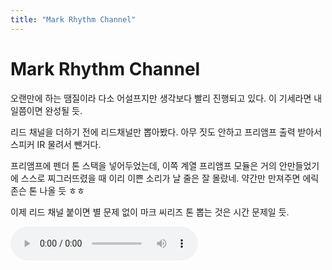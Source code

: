 ```yaml
---
title: "Mark Rhythm Channel"
---
```

# Mark Rhythm Channel


오랜만에 하는 땜질이라 다소 어설프지만 생각보다 빨리 진행되고 있다. 이 기세라면 내일쯤이면 완성될 듯.




리드 채널을 더하기 전에 리드채널만 뽑아봤다. 아무 짓도 안하고 프리앰프 출력 받아서 스피커 IR 물려서 뺀거다.




프리앰프에 펜더 톤 스택을 넣어두었는데, 이쪽 계열 프리앰프 모듈은 거의 안만들었기에 스스로 찌그러뜨렸을 때 이리 이쁜 소리가 날 줄은 잘 몰랐네. 약간만 만져주면 에릭 존슨 톤 나올 듯 ㅎㅎ




이제 리드 채널 붙이면 별 문제 없이 마크 씨리즈 톤 뽑는 것은 시간 문제일 듯. 







<audio src="/assets/images/5a13d2b4691369019976c2de7c1dc045.mp3" controls preload></audio>









